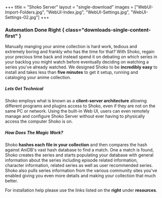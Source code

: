 +++
title = "Shoko Server"
layout = "single-download"
images = ["WebUI-Import-Folders.jpg", "WebUI-Index.jpg", "WebUI-Settings.jpg", "WebUI-Settings-02.jpg"]
+++

### Automation Done Right { class="downloads-single-content-first" }

Manually manging your anime collection is hard work, tedious and extremely boring and frankly who has the time for  that? With Shoko, regain your precious time back and instead spend it on debating on which series in your backlog you might watch before eventually deciding on watching a series you've already watched. We designed Shoko to be **incredibly easy** to install and takes less than **five minutes** to get it setup, running and cataloging your anime collection.

##### Lets Get Technical

Shoko employs what is known as a **client-server architecture** allowing different programs and plugins access to Shoko, even if they are not on the same PC or network. Using the built-in Web UI, users can even remotely manage and configure Shoko Server without ever having to physically access the computer Shoko is on. 

##### How Does The Magic Work?

Shoko **hashes each file in your collection** and then compares the hash against AniDB's vast hash database to find a match. One a match is found, Shoko creates the series and starts populating your database with general information about the series including episode related information, character information, related series as well as user recommended series. Shoko also pulls series information from the various community sites you've enabled giving you even more details and making your collection that much better. 

For installation help please use the links listed on the **right** under **resources**.
